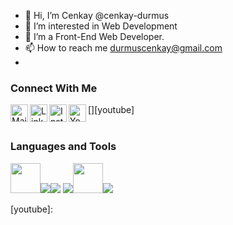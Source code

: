 - 👋 Hi, I’m Cenkay @cenkay-durmus
- 👀 I’m interested in Web Development
- 🌱 I’m a Front-End Web Developer.
- 📫 How to reach me durmuscenkay@gmail.com
- 

### Connect With Me
[<img align="left" alt="Mail" width="28px" src="http://unyecicekcilik.com/image/data/HESAP%20NO/4cbMAkXXi.png" />][email]
[<img align="left" alt="LinkedIn" width="28px" src="https://cdn-icons-png.flaticon.com/512/174/174857.png" />][linkedin]
[<img align="left" alt="Instagram" width="28px" src="https://upload.wikimedia.org/wikipedia/commons/e/e7/Instagram_logo_2016.svg" />][instagram]
[<img align="left" alt="Youtube" width="28px" src="https://cdn-icons-png.flaticon.com/512/1384/1384060.png" />][youtube]
<br />
<br />

### Languages and Tools

<img width="48px" src="https://cdn.icon-icons.com/icons2/2699/PNG/512/angular_logo_icon_169595.png"/><img src="https://img.icons8.com/color/48/000000/javascript.png"/><img src="https://img.icons8.com/color/48/000000/html-5.png"/> <img src="https://img.icons8.com/color/48/000000/css3.png"/><img width="48px" src="https://img.icons8.com/color/344/bootstrap.png"/><img src="https://img.icons8.com/color/48/000000/visual-studio-code-2019.png"/>


[linkedin]: https://www.linkedin.com/in/cenkay-durmus/
[github]: https://github.com/cenkay-durmus
[instagram]: https://www.instagram.com/cenkaydurmus
[medium]: https://medium.com/@cenkaydurmus
[email]: mailto:durmuscenkay@gmail.com
[youtube]:
